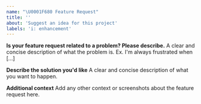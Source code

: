 ```yaml
---
name: "\U0001F680 Feature Request"
title: ''
about: 'Suggest an idea for this project'
labels: 'i: enhancement'
---
```


**Is your feature request related to a problem? Please describe.**
A clear and concise description of what the problem is. Ex. I'm always frustrated when [...]

**Describe the solution you'd like**
A clear and concise description of what you want to happen.

**Additional context**
Add any other context or screenshots about the feature request here.
